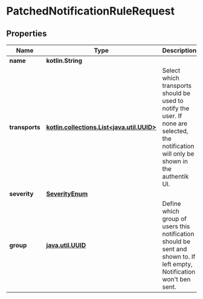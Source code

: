 
# PatchedNotificationRuleRequest

## Properties
Name | Type | Description | Notes
------------ | ------------- | ------------- | -------------
**name** | **kotlin.String** |  |  [optional]
**transports** | [**kotlin.collections.List&lt;java.util.UUID&gt;**](java.util.UUID.md) | Select which transports should be used to notify the user. If none are selected, the notification will only be shown in the authentik UI. |  [optional]
**severity** | [**SeverityEnum**](SeverityEnum.md) |  |  [optional]
**group** | [**java.util.UUID**](java.util.UUID.md) | Define which group of users this notification should be sent and shown to. If left empty, Notification won&#39;t ben sent. |  [optional]



